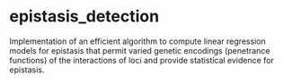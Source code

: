 # epistasis_detection
Implementation of an efficient algorithm to compute linear regression models for epistasis that permit varied genetic encodings (penetrance functions) of the interactions of loci and provide statistical evidence for epistasis.
